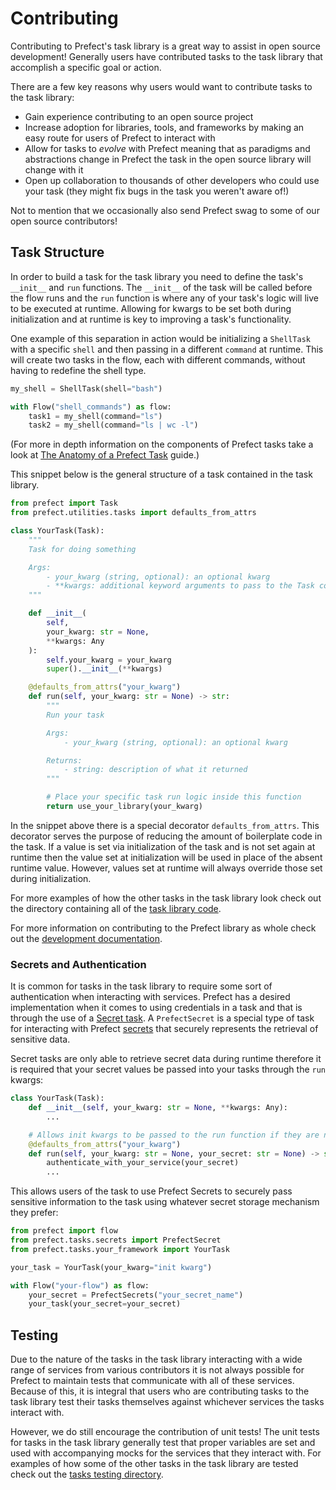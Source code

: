 # Contributing

Contributing to Prefect's task library is a great way to assist in open source development! Generally
users have contributed tasks to the task library that accomplish a specific goal or action.

There are a few key reasons why users would want to contribute tasks to the task library:

- Gain experience contributing to an open source project
- Increase adoption for libraries, tools, and frameworks by making an easy route for users of Prefect to
interact with
- Allow for tasks to _evolve_ with Prefect meaning that as paradigms and abstractions change in Prefect
the task in the open source library will change with it
- Open up collaboration to thousands of other developers who could use your task (they might fix bugs in
the task you weren't aware of!)

Not to mention that we occasionally also send Prefect swag to some of our open source contributors!

<script>
import { Tweet } from 'vue-tweet-embed/dist'

export default {
    components: {Tweet}
}
</script>

<Tweet id="1298298873878847490"></Tweet>

## Task Structure

In order to build a task for the task library you need to define the task's `__init__` and `run`
functions. The `__init__` of the task will be called before the flow runs and the `run` function is where
any of your task's logic will live to be executed at runtime. Allowing for kwargs to be set both during
initialization and at runtime is key to improving a task's functionality.

One example of this separation in action would be initializing a `ShellTask` with a specific `shell` and
then passing in a different `command` at runtime. This will create two tasks in the flow, each with
different commands, without having to redefine the shell type.

```python
my_shell = ShellTask(shell="bash")

with Flow("shell_commands") as flow:
    task1 = my_shell(command="ls")
    task2 = my_shell(command="ls | wc -l")
```

(For more in depth information on the components of Prefect tasks take a look at
[The Anatomy of a Prefect Task](/core/advanced_tutorials/task-guide.html) guide.)

This snippet below is the general structure of a task contained in the task library.

```python
from prefect import Task
from prefect.utilities.tasks import defaults_from_attrs

class YourTask(Task):
    """
    Task for doing something

    Args:
        - your_kwarg (string, optional): an optional kwarg
        - **kwargs: additional keyword arguments to pass to the Task constructor
    """

    def __init__(
        self,
        your_kwarg: str = None,
        **kwargs: Any
    ):
        self.your_kwarg = your_kwarg
        super().__init__(**kwargs)

    @defaults_from_attrs("your_kwarg")
    def run(self, your_kwarg: str = None) -> str:
        """
        Run your task

        Args:
            - your_kwarg (string, optional): an optional kwarg

        Returns:
            - string: description of what it returned
        """

        # Place your specific task run logic inside this function
        return use_your_library(your_kwarg)
```

In the snippet above there is a special decorator `defaults_from_attrs`. This decorator serves the purpose
of reducing the amount of boilerplate code in the task. If a value is set via initialization of the task
and is not set again at runtime then the value set at initialization will be used in place of the absent
runtime value. However, values set at runtime will always override those set during initialization.

For more examples of how the other tasks in the task library look check out the directory
containing all of the [task library code](https://github.com/PrefectHQ/prefect/tree/master/src/prefect/tasks).

For more information on contributing to the Prefect library as whole check out the
[development documentation](/core/development/overview.html).

### Secrets and Authentication

It is common for tasks in the task library to require some sort of authentication when interacting with
services. Prefect has a desired implementation when it comes to using credentials in a task and that is
through the use of a [Secret task](/api/latest/tasks/secrets.html). A `PrefectSecret` is a special type
of task for interacting with Prefect [secrets](/core/concepts/secrets.html) that securely represents
the retrieval of sensitive data.

Secret tasks are only able to retrieve secret data during runtime therefore it is required that your
secret values be passed into your tasks through the `run` kwargs:

```python
class YourTask(Task):
    def __init__(self, your_kwarg: str = None, **kwargs: Any):
        ...

    # Allows init kwargs to be passed to the run function if they are not overridden
    @defaults_from_attrs("your_kwarg")
    def run(self, your_kwarg: str = None, your_secret: str = None) -> str:
        authenticate_with_your_service(your_secret)
        ...
```

This allows users of the task to use Prefect Secrets to securely pass sensitive information to the task using whatever secret storage mechanism they prefer:

```python
from prefect import flow
from prefect.tasks.secrets import PrefectSecret
from prefect.tasks.your_framework import YourTask

your_task = YourTask(your_kwarg="init kwarg")

with Flow("your-flow") as flow:
    your_secret = PrefectSecrets("your_secret_name")
    your_task(your_secret=your_secret)
```

## Testing

Due to the nature of the tasks in the task library interacting with a wide range of services from various
contributors it is not always possible for Prefect to maintain tests that communicate with
all of these services. Because of this, it is integral that users who are contributing tasks to the task
library test their tasks themselves against whichever services the tasks interact with.

However, we do still encourage the contribution of unit tests! The unit tests for tasks in the task
library generally test that proper variables are set and used with accompanying mocks for the services
that they interact with. For examples of how some of the other tasks in the task library are tested check
out the [tasks testing directory](https://github.com/PrefectHQ/prefect/tree/master/tests/tasks).
